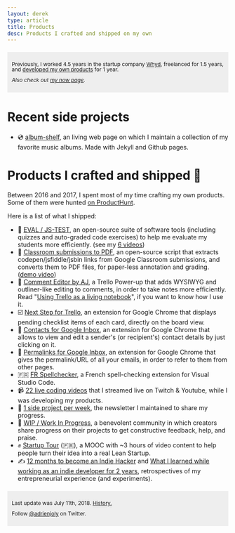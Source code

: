 ```yaml
---
layout: derek
type: article
title: Products
desc: Products I crafted and shipped on my own
---
```


<section style="background-color: #eee; padding: 10px; margin: 20px 0; font-size: 12px; line-height: 100%;">
  <p>Previously, I worked 4.5 years in the startup company <a href="https://medium.com/openwhyd/music-amongst-other-topics-a4f41657d6d">Whyd</a>, freelanced for 1.5 years, and <a href="https://hackernoon.com/12-months-to-become-an-indie-hacker-ad0c916c1f5f">developed my own products</a> for 1 year.</p>

  <p><em>
  Also check out <a href="http://nownownow.com/about">my now page</a>.
  </em></p>
</section>

<h1>Recent side projects</h1>

<ul>

  <li>💿 <a href="https://github.com/adrienjoly/album-shelf">album-shelf</a>, an living web page on which I maintain a collection of my favorite music albums. Made with Jekyll and Github pages.</li>

</ul>

<h1>Products I crafted and shipped 🚀</h1>

<p>Between 2016 and 2017, I spent most of my time crafting my own products. Some of them were hunted <a href="https://www.producthunt.com/@adrienjoly/made">on ProductHunt</a>.</p>
<p>Here is a list of what I shipped:</p>

<ul>

  <li>🤖 <a href="https://github.com/adrienjoly/js-test">EVAL / JS-TEST</a>, an open-source suite of software tools (including quizzes and auto-graded code exercises) to help me evaluate my students more efficiently. (see my <a href="https://www.youtube.com/playlist?list=PLmzn1C-VN6G7DsJb9wn29Pv2XkrF8aI6Q">6  videos</a>)</li>

  <li>💯 <a href="https://github.com/adrienjoly/classroom-submissions-to-pdf">Classroom submissions to PDF</a>, an open-source script that extracts codepen/jsfiddle/jsbin links from Google Classroom submissions, and converts them to PDF files, for paper-less annotation and grading. (<a href="https://www.youtube.com/watch?v=L7NQNe72Jec">demo video</a>)</li>

  <li>📂 <a href="https://info.trello.com/power-ups/comment-editor">Comment Editor by AJ</a>, a Trello Power-up that adds WYSIWYG and outliner-like editing to comments, in order to take notes more efficiently.<br />Read "<a href="https://medium.com/@adrienjoly/using-trello-as-a-living-notebook-79cb22aab81f">Using Trello as a living notebook</a>", if you want to know how I use it.</li>

  <li>☑️ <a href="https://adrienjoly.com/chrome-next-step-for-trello">Next Step for Trello</a>, an extension for Google Chrome that displays pending checklist items of each card, directly on the board view.</li>

  <li>💁 <a href="https://chrome.google.com/webstore/detail/contacts-for-google-inbox/onifklcfhbdjpkejffijcejbgoipcdmk?hl=en-US">Contacts for Google Inbox</a>, an extension for Google Chrome that allows to view and edit a sender's (or recipient's) contact details by just clicking on it.</li>

  <li>🔗 <a href="https://chrome.google.com/webstore/detail/permalinks-for-google-inb/eijfpfnadnijllpfdkdikfamdijafala?hl=en-US">Permalinks for Google Inbox</a>, an extension for Google Chrome that gives the permalink/URL of all your emails, in order to refer to them from other pages.</li>

  <li>🇫🇷 <a href="https://marketplace.visualstudio.com/items?itemName=adrienjoly.vscode-spellchecker-fr">FR Spellchecker</a>, a French spell-checking extension for Visual Studio Code.</li>

  <li>📹 <a href="https://www.youtube.com/playlist?list=PLmzn1C-VN6G7FLdUJM3G82cG-Q69xJ2AY">22 live coding videos</a> that I streamed live on Twitch &amp; Youtube, while I was developing my products.</li>

  <li>📜 <a href="https://www.getrevue.co/profile/aj-sideprojects">1 side project per week</a>, the newsletter I maintained to share my progress.</li>

  <li>👐 <a href="https://spectrum.chat/wip">WIP / Work In Progress</a>, a benevolent community in which creators share progress on their projects to get constructive feedback, help, and praise.</li>
    
  <li>✊ <a href="https://www.udemy.com/startuptour/?couponCode=AJNOW20">Startup Tour</a> (🇫🇷), a MOOC with ~3 hours of video content to help people turn their idea into a real Lean Startup.</li>
  
  <li>✍️ <a href="https://hackernoon.com/12-months-to-become-an-indie-hacker-ad0c916c1f5f">12 months to become an Indie Hacker</a> and <a href="https://hackernoon.com/what-i-learned-while-working-as-an-indie-developer-for-2-years-53619fafa81f">What I learned while working as an indie developer for 2 years</a>, retrospectives of my entrepreneurial experience (and experiments).</li>

</ul>

<section style="background-color: #eee; padding: 10px; margin: 20px 0; font-size: 12px; line-height: 100%;">
  <p>Last update was July 11th, 2018. <a href="https://github.com/adrienjoly/adrienjoly.github.com/commits/master/prod">History.</a></p>

  <p>Follow <a href="https://twitter.com/adrienjoly">@adrienjoly</a> on Twitter.</p>
</section>
